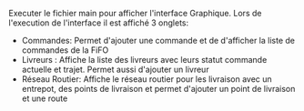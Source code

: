 Executer le fichier main pour afficher l'interface Graphique.
Lors de l'execution de l'interface il est affiché 3 onglets:
- Commandes:
  Permet d'ajouter une commande et de d'afficher la liste de commandes de la FiFO
- Livreurs :
  Affiche la liste des livreurs avec leurs statut commande actuelle et trajet.
  Permet aussi d'ajouter un livreur
- Réseau Routier:
  Affiche le réseau routier pour les livraison avec un entrepot, des points de livraison et permet d'ajouter un point de livraison et une route
